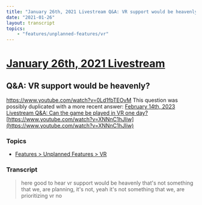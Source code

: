 ```yaml
---
title: "January 26th, 2021 Livestream Q&A: VR support would be heavenly?"
date: "2021-01-26"
layout: transcript
topics:
    - "features/unplanned-features/vr"
---
```

# [January 26th, 2021 Livestream](../2021-01-26.md)
## Q&A: VR support would be heavenly?
https://www.youtube.com/watch?v=0Ld1fbTEOvM
This question was possibly duplicated with a more recent answer: [February 14th, 2023 Livestream Q&A: Can the game be played in VR one day?](./yt-XNNnC1hJliw.md) [https://www.youtube.com/watch?v=XNNnC1hJliw](https://www.youtube.com/watch?v=XNNnC1hJliw)


### Topics
* [Features > Unplanned Features > VR](../topics/features/unplanned-features/vr.md)

### Transcript

> here good to hear vr support would be heavenly that's not something that we, are planning, it's not, yeah it's not something that we, are prioritizing vr no
